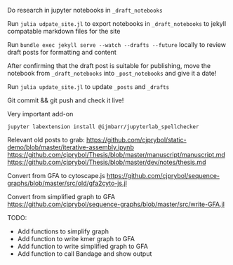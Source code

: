 Do research in jupyter notebooks in `_draft_notebooks`

Run `julia udpate_site.jl` to export notebooks in `_draft_notebooks` to jekyll compatable markdown files for the site

Run `bundle exec jekyll serve --watch --drafts --future` locally to review draft posts for formatting and content

After confirming that the draft post is suitable for publishing,
move the notebook from `_draft_notebooks` into `_post_notebooks`
and give it a date!

Run `julia update_site.jl` to update `_posts` and `_drafts`

Git commit && git push and check it live!

Very important add-on
```
jupyter labextension install @ijmbarr/jupyterlab_spellchecker
```

Relevant old posts to grab:
https://github.com/cjprybol/static-demo/blob/master/iterative-assembly.ipynb
https://github.com/cjprybol/Thesis/blob/master/manuscript/manuscript.md
https://github.com/cjprybol/Thesis/blob/master/dev/notes/thesis.md

Convert from GFA to cytoscape.js
https://github.com/cjprybol/sequence-graphs/blob/master/src/old/gfa2cyto-js.jl

Convert from simplified graph to GFA
https://github.com/cjprybol/sequence-graphs/blob/master/src/write-GFA.jl

TODO:
- Add functions to simplify graph
- Add function to write kmer graph to GFA
- Add function to write simplified graph to GFA
- Add function to call Bandage and show output